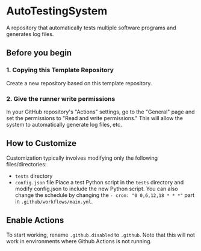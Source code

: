 # AutoTestingSystem
A repository that automatically tests multiple software programs and generates log files.

## Before you begin

### 1. Copying this Template Repository
Create a new repository based on this template repository.

### 2. Give the runner write permissions
In your GitHub repository's "Actions" settings, go to the "General" page and set the permissions to "Read and write permissions."
This will allow the system to automatically generate log files, etc.

## How to Customize
Customization typically involves modifying only the following files/directories:
- `tests` directory
- `config.json` file
Place a test Python script in the `tests` directory and modify config.json to include the new Python script.
You can also change the schedule by changing the `- cron: "0 0,6,12,18 * * *"` part in `.github/workflows/main.yml`.

## Enable Actions
To start working, rename `.github.disabled` to `.github`.
Note that this will not work in environments where Github Actions is not running.
